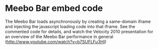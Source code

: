 Meebo Bar embed code
====================

The Meebo Bar loads asynchronously by creating a same-domain iframe and injecting the javascript loading code into that iframe.
See the commented code for details, and watch the Velocity 2010 presentation for an overview of the Meebo Bar performance in general (http://www.youtube.com/watch?v=b7SUFLFu3HI)

